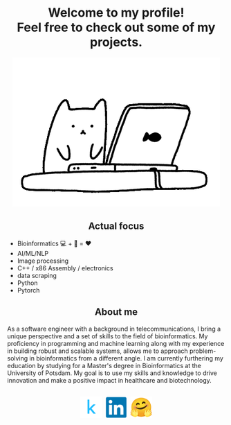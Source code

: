 <h1 align="center">Welcome to my profile!<br>Feel free to check out some of my projects.</h1>

<p align="center">
  <img src="./cat1.gif">
</p>

<h2 align="center">Actual focus</h2>

<ul>
  <li>Bioinformatics 💻 + 🧬 = ❤️</li>
  <li>AI/ML/NLP</li>
  <li>Image processing</li>
  <li>C++ / x86 Assembly / electronics</li>
  <li>data scraping</li>
  <li>Python</li>
  <li>Pytorch</li>
</ul>

<h2 align="center">About me</h2>

<p>As a software engineer with a background in telecommunications, I bring a unique perspective and a set of skills to the field of bioinformatics. My proficiency in programming and machine learning along with my experience in building robust and scalable systems, allows me to approach problem-solving in bioinformatics from a different angle. I am currently furthering my education by studying for a Master's degree in Bioinformatics at the University of Potsdam. My goal is to use my skills and knowledge to drive innovation and make a positive impact in healthcare and biotechnology.</p>

<h2 align="center"> </h2>

<div align="center">
<a href="https://www.kaggle.com/nigelhartm"><img src="kaggle.svg" style="width:50px;height:50px;"></a>&nbsp;
<a href="https://huggingface.co/nigelhartm"><img src="linkedin.svg" style="width:50px;height:50px;"></a>&nbsp;
<a href="https://www.linkedin.com/in/nigel-hartman-a24437179/"><img src="hugging-face.svg" style="width:50px;height:50px;"></a>
</div>
